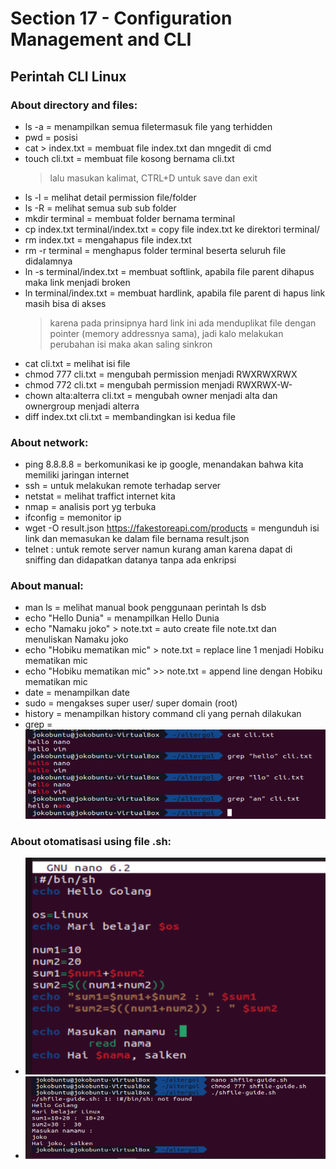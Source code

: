 # Section 17 - Configuration Management and CLI

## Perintah CLI Linux

### About directory and files:
- ls -a = menampilkan semua filetermasuk file yang terhidden
- pwd = posisi
- cat > index.txt = membuat file index.txt dan mngedit di cmd
- touch cli.txt = membuat file kosong bernama cli.txt
  > lalu masukan kalimat, CTRL+D untuk save dan exit
- ls -l = melihat detail permission file/folder
- ls -R = melihat semua sub sub folder
- mkdir terminal = membuat folder bernama terminal
- cp index.txt terminal/index.txt = copy file index.txt ke direktori terminal/
- rm index.txt = mengahapus file index.txt
- rm -r terminal =  menghapus folder terminal beserta seluruh file didalamnya
- ln -s terminal/index.txt = membuat softlink, apabila file parent dihapus maka link menjadi broken
- ln terminal/index.txt = membuat hardlink, apabila file parent di hapus link masih bisa di akses
  > karena pada prinsipnya hard link ini ada menduplikat file dengan pointer (memory addressnya sama), jadi kalo melakukan perubahan isi maka akan saling sinkron
- cat cli.txt = melihat isi file
- chmod 777 cli.txt = mengubah permission menjadi RWXRWXRWX
- chmod 772 cli.txt = mengubah permission menjadi RWXRWX-W-
- chown alta:alterra cli.txt = mengubah owner menjadi alta dan ownergroup menjadi alterra
- diff index.txt cli.txt = membandingkan isi kedua file
### About network:
- ping 8.8.8.8 = berkomunikasi ke ip google, menandakan bahwa kita memiliki jaringan internet
- ssh = untuk melakukan remote terhadap server
- netstat = melihat traffict internet kita
- nmap = analisis port yg terbuka
- ifconfig = memonitor ip 
- wget -O result.json https://fakestoreapi.com/products = mengunduh isi link dan memasukan ke dalam file bernama result.json
- telnet : untuk remote server namun kurang aman karena dapat di sniffing dan didapatkan datanya tanpa ada enkripsi
### About manual:
- man ls = melihat manual book penggunaan perintah ls dsb
- echo "Hello Dunia" = menampilkan Hello Dunia
- echo "Namaku joko" > note.txt = auto create file note.txt dan menuliskan Namaku joko
- echo "Hobiku mematikan mic" > note.txt = replace line 1 menjadi Hobiku mematikan mic
- echo "Hobiku mematikan mic" >> note.txt = append line dengan Hobiku mematikan mic
- date = menampilkan date
- sudo = mengakses super user/ super domain (root)
- history = menampilkan history command cli yang pernah dilakukan
- grep = 
  <img src="assets/grep.png">
### About otomatisasi using file .sh:
- <img src="assets/nano.png">
- <img src="assets/terminal-sh.png">